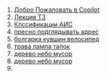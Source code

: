 <!DOCTYPE html>
<html lang="en">
<head>
    <meta charset="UTF-8">
    <meta name="viewport" content="width=device-width, initial-scale=1.0">
    <title>Document</title>
</head>
<body>
    <h1></h1>
    <ol>
        <li><a href="Eugene Habibulin.html">Добро Пожаловать в Copilot</a></li>
        <li><a href="popov.html">Лекция ТЗ</a></li>
        <li><a href="true.html">Клссификации АИС</a></li>
        <li><a href="tyla.tm">пресно подглядывать адрес</a></li>
        <li><a href="rostov.ru">болгарка кувшин велосипед</a></li>
        <li><a href="puma.ru">трава лампа тапок</a></li>
        <li><a href="cover.com">дерево небо мусор</a></li>
        <li><a href="tank.tm">дерево небо мусор</a></li>
        <li><a href=""></a></li>
    </ol>
    
</body>
</html>
